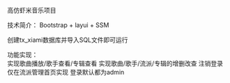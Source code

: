 高仿虾米音乐项目

  技术简介：
    Bootstrap + layui + SSM
    
  创建tx_xiami数据库并导入SQL文件即可运行
    
  功能实现：   
    实现歌曲播放/歌手查看/专辑查看 
    实现歌曲/歌手/流派/专辑的增删改查
    注销登录仅在流派管理首页实现
    登录默认都为admin
   
   
